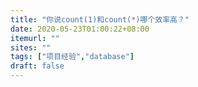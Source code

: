 ```yaml
---
title: "你说count(1)和count(*)哪个效率高？"
date: 2020-05-23T01:00:22+08:00
itemurl: ""
sites: ""
tags: ["项目经验","database"]
draft: false
---
```


